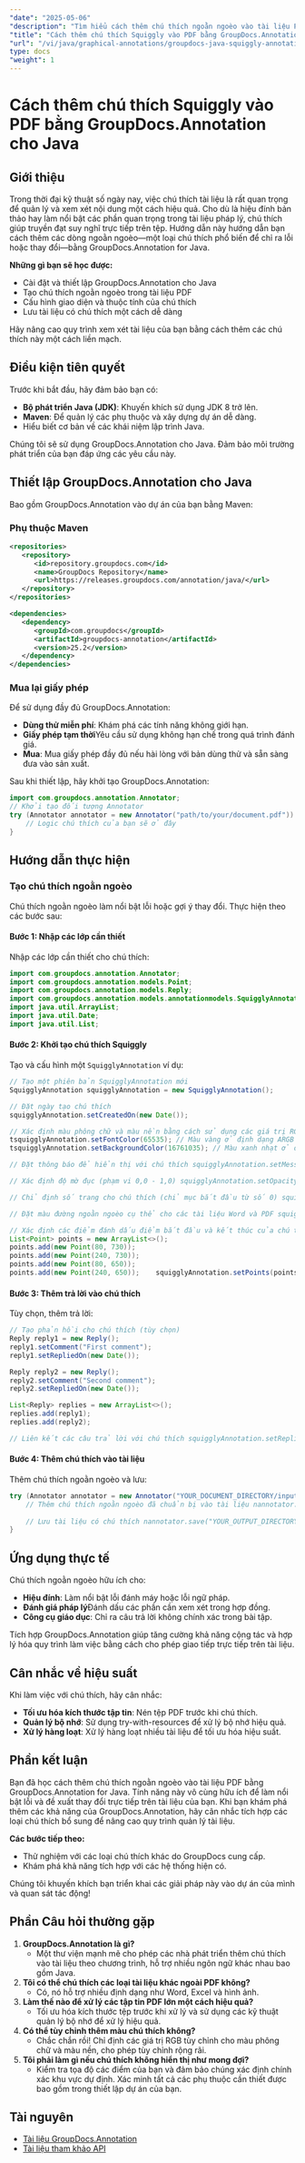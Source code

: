 ```yaml
---
"date": "2025-05-06"
"description": "Tìm hiểu cách thêm chú thích ngoằn ngoèo vào tài liệu PDF của bạn bằng GroupDocs.Annotation for Java, nâng cao khả năng xem xét và cộng tác tài liệu."
"title": "Cách thêm chú thích Squiggly vào PDF bằng GroupDocs.Annotation cho Java"
"url": "/vi/java/graphical-annotations/groupdocs-java-squiggly-annotations-pdf/"
type: docs
"weight": 1
---
```


# Cách thêm chú thích Squiggly vào PDF bằng GroupDocs.Annotation cho Java
## Giới thiệu

Trong thời đại kỹ thuật số ngày nay, việc chú thích tài liệu là rất quan trọng để quản lý và xem xét nội dung một cách hiệu quả. Cho dù là hiệu đính bản thảo hay làm nổi bật các phần quan trọng trong tài liệu pháp lý, chú thích giúp truyền đạt suy nghĩ trực tiếp trên tệp. Hướng dẫn này hướng dẫn bạn cách thêm các dòng ngoằn ngoèo—một loại chú thích phổ biến để chỉ ra lỗi hoặc thay đổi—bằng GroupDocs.Annotation for Java.

**Những gì bạn sẽ học được:**
- Cài đặt và thiết lập GroupDocs.Annotation cho Java
- Tạo chú thích ngoằn ngoèo trong tài liệu PDF
- Cấu hình giao diện và thuộc tính của chú thích
- Lưu tài liệu có chú thích một cách dễ dàng

Hãy nâng cao quy trình xem xét tài liệu của bạn bằng cách thêm các chú thích này một cách liền mạch.

## Điều kiện tiên quyết

Trước khi bắt đầu, hãy đảm bảo bạn có:
- **Bộ phát triển Java (JDK)**: Khuyến khích sử dụng JDK 8 trở lên.
- **Maven**: Để quản lý các phụ thuộc và xây dựng dự án dễ dàng.
- Hiểu biết cơ bản về các khái niệm lập trình Java.

Chúng tôi sẽ sử dụng GroupDocs.Annotation cho Java. Đảm bảo môi trường phát triển của bạn đáp ứng các yêu cầu này.

## Thiết lập GroupDocs.Annotation cho Java

Bao gồm GroupDocs.Annotation vào dự án của bạn bằng Maven:

### Phụ thuộc Maven
```xml
<repositories>
   <repository>
      <id>repository.groupdocs.com</id>
      <name>GroupDocs Repository</name>
      <url>https://releases.groupdocs.com/annotation/java/</url>
   </repository>
</repositories>

<dependencies>
   <dependency>
      <groupId>com.groupdocs</groupId>
      <artifactId>groupdocs-annotation</artifactId>
      <version>25.2</version>
   </dependency>
</dependencies>
```

### Mua lại giấy phép
Để sử dụng đầy đủ GroupDocs.Annotation:
- **Dùng thử miễn phí**: Khám phá các tính năng không giới hạn.
- **Giấy phép tạm thời**Yêu cầu sử dụng không hạn chế trong quá trình đánh giá.
- **Mua**: Mua giấy phép đầy đủ nếu hài lòng với bản dùng thử và sẵn sàng đưa vào sản xuất.

Sau khi thiết lập, hãy khởi tạo GroupDocs.Annotation:
```java
import com.groupdocs.annotation.Annotator;
// Khởi tạo đối tượng Annotator
try (Annotator annotator = new Annotator("path/to/your/document.pdf")) {
    // Logic chú thích của bạn sẽ ở đây
}
```

## Hướng dẫn thực hiện

### Tạo chú thích ngoằn ngoèo
Chú thích ngoằn ngoèo làm nổi bật lỗi hoặc gợi ý thay đổi. Thực hiện theo các bước sau:

#### Bước 1: Nhập các lớp cần thiết
Nhập các lớp cần thiết cho chú thích:
```java
import com.groupdocs.annotation.Annotator;
import com.groupdocs.annotation.models.Point;
import com.groupdocs.annotation.models.Reply;
import com.groupdocs.annotation.models.annotationmodels.SquigglyAnnotation;
import java.util.ArrayList;
import java.util.Date;
import java.util.List;
```

#### Bước 2: Khởi tạo chú thích Squiggly
Tạo và cấu hình một `SquigglyAnnotation` ví dụ:
```java
// Tạo một phiên bản SquigglyAnnotation mới
SquigglyAnnotation squigglyAnnotation = new SquigglyAnnotation();

// Đặt ngày tạo chú thích
squigglyAnnotation.setCreatedOn(new Date());

// Xác định màu phông chữ và màu nền bằng cách sử dụng các giá trị RGB
tsquigglyAnnotation.setFontColor(65535); // Màu vàng ở định dạng ARGB
tsquigglyAnnotation.setBackgroundColor(16761035); // Màu xanh nhạt ở định dạng ARGB

// Đặt thông báo để hiển thị với chú thích squigglyAnnotation.setMessage("Đây là chú thích squiggly");

// Xác định độ mờ đục (phạm vi 0,0 - 1,0) squigglyAnnotation.setOpacity(0,7);

// Chỉ định số trang cho chú thích (chỉ mục bắt đầu từ số 0) squigglyAnnotation.setPageNumber(0);

// Đặt màu đường ngoằn ngoèo cụ thể cho các tài liệu Word và PDF squigglyAnnotation.setSquigglyColor(1422623); // Mã màu cho các đường ngoằn ngoèo

// Xác định các điểm đánh dấu điểm bắt đầu và kết thúc của chú thích trên trang
List<Point> points = new ArrayList<>();
points.add(new Point(80, 730));
points.add(new Point(240, 730));
points.add(new Point(80, 650));
points.add(new Point(240, 650));	squigglyAnnotation.setPoints(points);
```

#### Bước 3: Thêm trả lời vào chú thích
Tùy chọn, thêm trả lời:
```java
// Tạo phản hồi cho chú thích (tùy chọn)
Reply reply1 = new Reply();
reply1.setComment("First comment");
reply1.setRepliedOn(new Date());

Reply reply2 = new Reply();
reply2.setComment("Second comment");
reply2.setRepliedOn(new Date());

List<Reply> replies = new ArrayList<>();
replies.add(reply1);
replies.add(reply2);

// Liên kết các câu trả lời với chú thích squigglyAnnotation.setReplies(replies);
```

#### Bước 4: Thêm chú thích vào tài liệu
Thêm chú thích ngoằn ngoèo và lưu:
```java
try (Annotator annotator = new Annotator("YOUR_DOCUMENT_DIRECTORY/input.pdf")) {
    // Thêm chú thích ngoằn ngoèo đã chuẩn bị vào tài liệu nannotator.add(squigglyAnnotation);
    
    // Lưu tài liệu có chú thích nannotator.save("YOUR_OUTPUT_DIRECTORY/result_squiggly_annotation.pdf");
}
```

## Ứng dụng thực tế
Chú thích ngoằn ngoèo hữu ích cho:
- **Hiệu đính**: Làm nổi bật lỗi đánh máy hoặc lỗi ngữ pháp.
- **Đánh giá pháp lý**Đánh dấu các phần cần xem xét trong hợp đồng.
- **Công cụ giáo dục**: Chỉ ra câu trả lời không chính xác trong bài tập.

Tích hợp GroupDocs.Annotation giúp tăng cường khả năng cộng tác và hợp lý hóa quy trình làm việc bằng cách cho phép giao tiếp trực tiếp trên tài liệu.

## Cân nhắc về hiệu suất
Khi làm việc với chú thích, hãy cân nhắc:
- **Tối ưu hóa kích thước tập tin**: Nén tệp PDF trước khi chú thích.
- **Quản lý bộ nhớ**: Sử dụng try-with-resources để xử lý bộ nhớ hiệu quả.
- **Xử lý hàng loạt**: Xử lý hàng loạt nhiều tài liệu để tối ưu hóa hiệu suất.

## Phần kết luận
Bạn đã học cách thêm chú thích ngoằn ngoèo vào tài liệu PDF bằng GroupDocs.Annotation for Java. Tính năng này vô cùng hữu ích để làm nổi bật lỗi và đề xuất thay đổi trực tiếp trên tài liệu của bạn. Khi bạn khám phá thêm các khả năng của GroupDocs.Annotation, hãy cân nhắc tích hợp các loại chú thích bổ sung để nâng cao quy trình quản lý tài liệu.

**Các bước tiếp theo:**
- Thử nghiệm với các loại chú thích khác do GroupDocs cung cấp.
- Khám phá khả năng tích hợp với các hệ thống hiện có.

Chúng tôi khuyến khích bạn triển khai các giải pháp này vào dự án của mình và quan sát tác động!

## Phần Câu hỏi thường gặp
1. **GroupDocs.Annotation là gì?**
   - Một thư viện mạnh mẽ cho phép các nhà phát triển thêm chú thích vào tài liệu theo chương trình, hỗ trợ nhiều ngôn ngữ khác nhau bao gồm Java.
2. **Tôi có thể chú thích các loại tài liệu khác ngoài PDF không?**
   - Có, nó hỗ trợ nhiều định dạng như Word, Excel và hình ảnh.
3. **Làm thế nào để xử lý các tập tin PDF lớn một cách hiệu quả?**
   - Tối ưu hóa kích thước tệp trước khi xử lý và sử dụng các kỹ thuật quản lý bộ nhớ để xử lý hiệu quả.
4. **Có thể tùy chỉnh thêm màu chú thích không?**
   - Chắc chắn rồi! Chỉ định các giá trị RGB tùy chỉnh cho màu phông chữ và màu nền, cho phép tùy chỉnh rộng rãi.
5. **Tôi phải làm gì nếu chú thích không hiển thị như mong đợi?**
   - Kiểm tra tọa độ các điểm của bạn và đảm bảo chúng xác định chính xác khu vực dự định. Xác minh tất cả các phụ thuộc cần thiết được bao gồm trong thiết lập dự án của bạn.

## Tài nguyên
- [Tài liệu GroupDocs.Annotation](https://docs.groupdocs.com/annotation/java/)
- [Tài liệu tham khảo API](https://reference.groupdocs.com/annotation/java/)